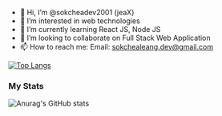 - 👋 Hi, I’m @sokcheadev2001 (jeaX)
- 👀 I’m interested in web technologies
- 🌱 I’m currently learning React JS, Node JS
- 💞️ I’m looking to collaborate on Full Stack Web Application
- 📫 How to reach me: Email: sokchealeang.dev@gmail.com

[![Top Langs](https://github-readme-stats.vercel.app/api/top-langs/?username=sokcheadev2001&layout=compact)](https://github.com/anuraghazra/github-readme-stats)
<h3>My Stats</h3>

![Anurag's GitHub stats](https://github-readme-stats.vercel.app/api?username=sokcheadev2001&show_icons=true&theme=radical)
